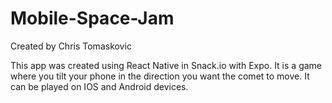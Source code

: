 # Mobile-Space-Jam

Created by Chris Tomaskovic

This app was created using React Native in Snack.io with Expo. It is a game where you tilt your phone in the direction you want the comet to move. It can be played on IOS and Android devices.
